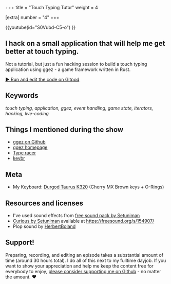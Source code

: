 +++
title = "Touch Typing Tutor"
weight = 4

[extra]
number = "4"
+++

{{youtube(id="S0Vubd-C5-o") }}

## I hack on a small application that will help me get better at touch typing.

Not a tutorial, but just a fun hacking session to build a touch typing application using ggez - a game framework written in Rust.

<!-- more -->

<a target="_blank" class="button"
href="https://gitpod.io/#https://github.com/hello-rust/show/tree/master/episode/4">&#x25b6;
Run and edit the code on Gitpod</a>

## Keywords

_touch typing, application, ggez, event handling, game state, iterators, hacking, live-coding_

## Things I mentioned during the show

- [ggez on Github](https://github.com/ggez/ggez)
- [ggez homepage](http://ggez.rs/)
- [Type racer](http://typeracer.com/)
- [keybr](http://keybr.com/)

## Meta

- My Keyboard: [Durgod Taurus K320](https://www.aliexpress.com/item/durgod-87-taurus-k320-mechanical-keyboard-using-cherry-mx-switches-pbt-doubleshot-keycaps-brown-blue-black/32845509908.html) (Cherry MX Brown keys + O-Rings)

## Resources and licenses

- I've used sound effects from [free sound pack by Setuniman](https://freesound.org/people/Setuniman/packs/8199/)
- [Curious by Setuniman](https://freesound.org/people/Setuniman/sounds/154907/) available at https://freesound.org/s/154907/
- Plop sound by [HerbertBoland](https://freesound.org/people/HerbertBoland/sounds/33369/)

## Support!

Preparing, recording, and editing an episode takes a substantial amount of time
(around 30 hours total). I do all of this next to my fulltime dayjob.
If you want to show your appreciation and help me keep the content free
for everybody to enjoy, [please consider supporting me on
Github](https://github.com/sponsors/mre) - no matter the amount. ❤️
